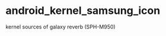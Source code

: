 android_kernel_samsung_icon
===========================

kernel sources of galaxy reverb (SPH-M950)
